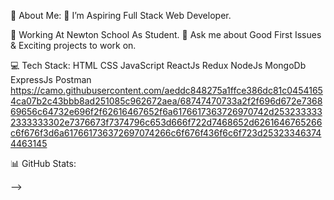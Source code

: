 💫 About Me:
🔭 I’m Aspiring Full Stack Web Developer.

🤔 Working At Newton School As Student.
💬 Ask me about Good First Issues & Exciting projects to work on.

💻 Tech Stack:
HTML CSS JavaScript ReactJs Redux NodeJs MongoDb ExpressJs Postman
https://camo.githubusercontent.com/aeddc848275a1ffce386dc81c04541654ca07b2c43bbb8ad251085c962672aea/68747470733a2f2f696d672e736869656c64732e696f2f62616467652f6a6176617363726970742d2532333332333333302e7376673f7374796c653d666f722d7468652d6261646765266c6f676f3d6a617661736372697074266c6f676f436f6c6f723d253233463744463145

📊 GitHub Stats:




-->
